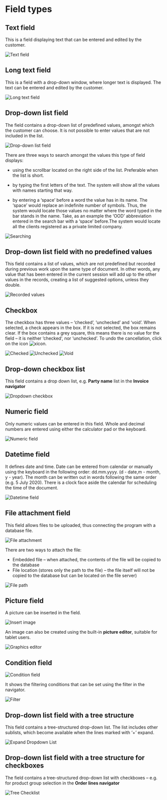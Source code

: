 # Field types
## Text field

This is a field displaying text that can be entered and edited by the customer.

![Text field](pictures/text-field.png)  

## Long text field
This is a field with a drop-down window, where longer text is displayed. The text can be entered and edited by the customer. 
 
![Long text field](pictures/longtext-field.png)

## Drop-down list field
The field contains a drop-down list of predefined values, amongst which the customer can choose. It is not possible to enter values that are not included in the list.

![Drop-down list field](pictures/ddlist-field1.png)  

There are three ways to search amongst the values this type of field displays:

- using the scrollbar located on the right side of the list. Preferable when the list is short.

- by typing the first letters of the text. The system will show all the values with names starting that way.  

- by entering a ‘space’ before a word the value has in its name. The ‘space’ would replace an indefinite number of symbols. Thus, the system would locate those values no matter where the word typed in the bar stands in the name. Take, as an example the ‘OOD’ abbreviation entered in the search bar with a ‘space’ before.The system would locate all the clients registered as a private limited company. 

![Searching](pictures/searching-values.png) 

## <b>Drop-down list field with no predefined values</b>
This field contains a list of values, which are not predefined but recorded during previous work upon the same type of document. In other words, any value that has been entered in the current session will add up to the other values in the records, creating a list of suggested options, unless they double. 

![Recorded values](pictures/recorded-values.png)

## Checkbox
The checkbox has three values – ‘checked’, ‘unchecked’ and ‘void’. When selected, a check appears in the box. If it is not selected, the box remains clear. If the box contains a grey square, this means there is no value for the field – it is neither ‘checked’, nor ‘unchecked’. To undo the cancellation, click on the icon ![xicon](pictures/xicon.png).
   
![Checked](pictures/checked.png) ![Unchecked](pictures/unchecked.png)
![Void](pictures/void.png)

## Drop-down checkbox list
This field contains a drop down list, е.g. <b>Party name</b> list in the <b>Invoice navigator</b>

![Dropdown checkbox](pictures/dd-clist.png)

## Numeric field
Only numeric values can be entered in this field. Whole and decimal numbers are entered using either the calculator pad or the keyboard. 

![Numeric field](pictures/num-field.png)  

## Datetime field

It defines date and time.
Date can be entered from calendar or manually using the keyboard in the following order: dd.mm.yyyy. (d - date,m - month, y - year). The month can be written out in words following the same order (e.g. 5 July 2020). There is a clock face aside the calendar for scheduling the time of the document.

![Datetime field](pictures/datetime-field.png)  

## File attachment field

This field allows files to be uploaded, thus connecting the program with a database file.

![File attachment](pictures/file-attachment.png)
 
There are two ways to attach the file:
- Embedded file – when attached, the contents of the file will be copied to the database
- File location (stores only the path to the file) – the file itself will not be copied to the database but can be located on the file server)

![File path](pictures/file-path.png)

## Picture field
A picture can be inserted in the field.

![Insert image](pictures/insert-image.png)
 
An image can also be created using the built-in <b>picture editor</b>, suitable for tablet users.

![Graphics editor](pictures/graph-edit.png)

## Condition field

![Condition field](pictures/filter-condition.png)

It shows the filtering conditions that can be set using the filter in the navigator. 

![Filter](pictures/filter.png)

## Drop-down list field with a tree structure
This field contains a tree-structured drop-down list. The list includes other sublists, which become available when the lines marked with ‘+’ expand.

![Expand Dropdown List](pictures/expand-ddlist.png) 

## Drop-down list field with a tree structure for checkboxes

The field contains a tree-structured drop-down list with checkboxes – e.g. for product group selection in the <b>Order lines navigator</b>

![Tree Checklist](pictures/tree-checklist.png)
